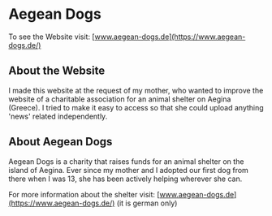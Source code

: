 # Aegean Dogs

To see the Website visit: [www.aegean-dogs.de](https://www.aegean-dogs.de/)

## About the Website

I made this website at the request of my mother, who wanted to improve the website of a charitable association for an animal shelter on Aegina (Greece).
I tried to make it easy to access so that she could upload anything 'news' related independently. 

## About Aegean Dogs

Aegean Dogs is a charity that raises funds for an animal shelter on the island of Aegina. 
Ever since my mother and I adopted our first dog from there when I was 13, she has been actively helping wherever she can.

For more information about the shelter visit: [www.aegean-dogs.de](https://www.aegean-dogs.de/) (it is german only)
